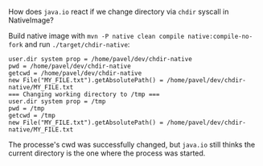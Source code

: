 How does `java.io` react if we change directory via `chdir` syscall in NativeImage?

Build native image with `mvn -P native clean compile native:compile-no-fork` and run `./target/chdir-native`:
```
user.dir system prop = /home/pavel/dev/chdir-native
pwd = /home/pavel/dev/chdir-native
getcwd = /home/pavel/dev/chdir-native
new File("MY_FILE.txt").getAbsolutePath() = /home/pavel/dev/chdir-native/MY_FILE.txt
=== Changing working directory to /tmp ===
user.dir system prop = /tmp
pwd = /tmp
getcwd = /tmp
new File("MY_FILE.txt").getAbsolutePath() = /home/pavel/dev/chdir-native/MY_FILE.txt
```

The processe's cwd was successfully changed, but `java.io` still thinks the current
directory is the one where the process was started.

